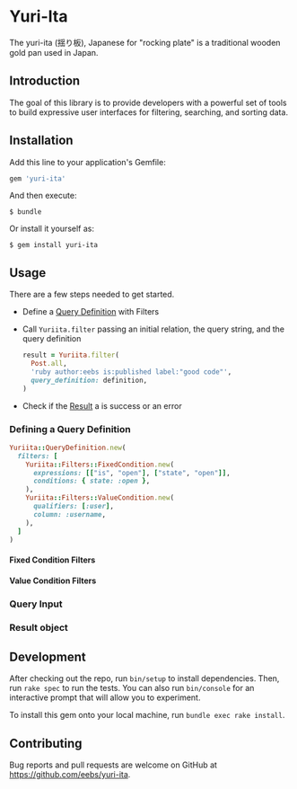 # Yuri-Ita

The yuri-ita (揺り板), Japanese for "rocking plate" is a traditional wooden gold
pan used in Japan.

## Introduction

The goal of this library is to provide developers with a powerful set of tools
to build expressive user interfaces for filtering, searching, and sorting data.

## Installation

Add this line to your application's Gemfile:

```ruby
gem 'yuri-ita'
```

And then execute:

    $ bundle

Or install it yourself as:

    $ gem install yuri-ita

## Usage

There are a few steps needed to get started.

- Define a [Query Definition][1] with Filters
- Call `Yuriita.filter` passing an initial relation, the query string, and the
  query definition

  ```ruby
  result = Yuriita.filter(
    Post.all,
    'ruby author:eebs is:published label:"good code"',
    query_definition: definition,
  )
  ```
- Check if the [Result][2] a is success or an error

[1]: #defining-a-query-definition
[2]: #result-object

### Defining a Query Definition

```ruby
Yuriita::QueryDefinition.new(
  filters: [
    Yuriita::Filters::FixedCondition.new(
      expressions: [["is", "open"], ["state", "open"]],
      conditions: { state: :open },
    ),
    Yuriita::Filters::ValueCondition.new(
      qualifiers: [:user],
      column: :username,
    ),
  ]
)
```

#### Fixed Condition Filters

#### Value Condition Filters

### Query Input

### Result object

## Development

After checking out the repo, run `bin/setup` to install dependencies. Then, run `rake spec` to run the tests. You can also run `bin/console` for an interactive prompt that will allow you to experiment.

To install this gem onto your local machine, run `bundle exec rake install`.

## Contributing

Bug reports and pull requests are welcome on GitHub at https://github.com/eebs/yuri-ita.
